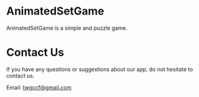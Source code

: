 # AnimatedSetGame

AnimatedSetGame is a simple and puzzle game.

# Contact Us

If you have any questions or suggestions about our app, do not hesitate to contact us.

Email: twgccf@gmail.com
